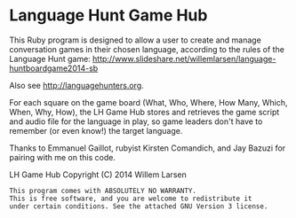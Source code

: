 # Language Hunt Game Hub

This Ruby program is designed to allow a user to create and manage conversation games in their chosen language, according to the rules of the Language Hunt game: http://www.slideshare.net/willemlarsen/language-huntboardgame2014-sb

Also see http://languagehunters.org.

For each square on the game board (What, Who, Where, How Many, Which, When, Why, How), the LH Game Hub stores and retrieves the game script and audio file for the language in play, so game leaders don't have to remember (or even know!) the target language.

Thanks to Emmanuel Gaillot, rubyist Kirsten Comandich, and Jay Bazuzi for pairing with me on this code.

LH Game Hub  Copyright (C) 2014  Willem Larsen

    This program comes with ABSOLUTELY NO WARRANTY.
    This is free software, and you are welcome to redistribute it
    under certain conditions. See the attached GNU Version 3 license.
